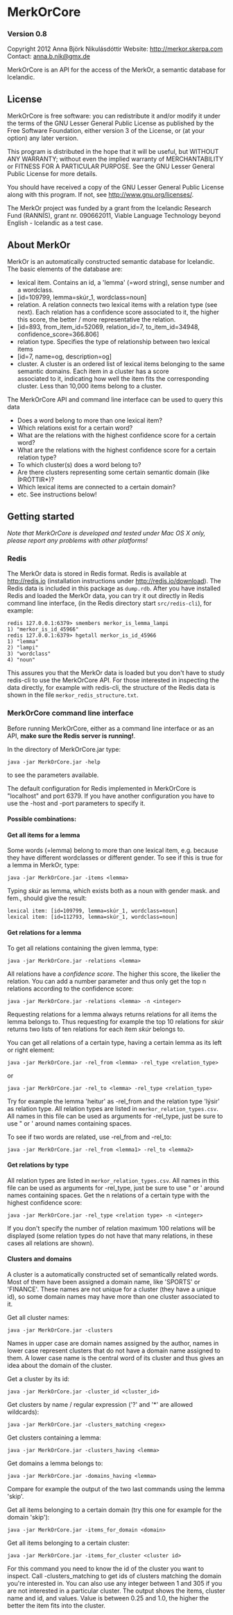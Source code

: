 # MerkOrCore
### Version 0.8
Copyright 2012 Anna Björk Nikulásdóttir
Website: http://merkor.skerpa.com
Contact: anna.b.nik@gmx.de

MerkOrCore is an API for the access of the MerkOr, a semantic database for Icelandic.

## License
MerkOrCore is free software: you can redistribute it and/or modify it under the terms of the
GNU Lesser General Public License as published by the Free Software Foundation, either version 3 of the License, or (at your option) any later version.

This program is distributed in the hope that it will be useful, but WITHOUT ANY WARRANTY; without even the implied warranty of MERCHANTABILITY or FITNESS FOR A PARTICULAR PURPOSE. See the GNU Lesser General Public License for more details.

You should have received a copy of the GNU Lesser General Public License along with this program. If not, see <http://www.gnu.org/licenses/>.

The MerkOr project was funded by a grant from the Icelandic Research Fund (RANNÍS), grant nr. 090662011, Viable Language Technology beyond English - Icelandic as a test case.

## About MerkOr
MerkOr is an automatically constructed semantic database for Icelandic. The basic elements of the database are:
  
* lexical item. Contains an id, a 'lemma' (=word string), sense number and a wordclass.  
 * [id=109799, lemma=skúr_1, wordclass=noun]  
* relation. A relation connects two lexical items with a relation type (see next). Each relation has a confidence score associated to it, the higher this score, the better / more representative the relation.  
 * [id=893, from_item_id=52069, relation_id=7, to_item_id=34948, confidence_score=366.806]  
* relation type. Specifies the type of relationship between two lexical items  
 * [id=7, name=og, description=og]  
* cluster. A cluster is an ordered list of lexical items belonging to the same semantic domains. Each item in a cluster has a score   
associated to it, indicating how well the item fits the corresponding cluster. Less than 10,000 items belong to a cluster.

The MerkOrCore API and command line interface can be used to query this data
  
* Does a word belong to more than one lexical item?
* Which relations exist for a certain word?
* What are the relations with the highest confidence score for a certain word?
* What are the relations with the highest confidence score for a certain relation type?
* To which cluster(s) does a word belong to?
* Are there clusters representing some certain semantic domain (like ÍÞRÓTTIR*)?
* Which lexical items are connected to a certain domain?
* etc. See instructions below!

## Getting started
*Note that MerkOrCore is developed and tested under Mac OS X only, please report any problems with other platforms!*
### Redis
The MerkOr data is stored in Redis format. Redis is available at http://redis.io (installation instructions under http://redis.io/download).
The Redis data is included in this package as `dump.rdb`.
After you have installed Redis and loaded the MerkOr data, you can try it out directly in Redis command line interface, (in the Redis directory start `src/redis-cli`), for example:

    redis 127.0.0.1:6379> smembers merkor_is_lemma_lampi
    1) "merkor_is_id_45966"
    redis 127.0.0.1:6379> hgetall merkor_is_id_45966
    1) "lemma"
    2) "lampi"
    3) "wordclass"
    4) "noun"

This assures you that the MerkOr data is loaded but you don't have to study redis-cli to use the MerkOrCore API. For those interested in inspecting the data directly, for example with redis-cli, the structure of the Redis data is shown in the file `merkor_redis_structure.txt`.

### MerkOrCore command line interface
Before running MerkOrCore, either as a command line interface or as an API, **make sure the Redis server is running!**.

In the directory of MerkOrCore.jar type:

    java -jar MerkOrCore.jar -help

to see the parameters available.

The default configuration for Redis implemented in MerkOrCore is "localhost" and port 6379.
If you have another configuration you have to use the -host and -port parameters to specify it.

#### Possible combinations:
#### Get all items for a lemma
Some words (=lemma) belong to more than one lexical item, e.g. because they have different wordclasses or different gender. To see if this is true for a lemma in MerkOr, type:

    java -jar MerkOrCore.jar -items <lemma>

Typing *skúr* as lemma, which exists both as a noun with gender mask. and fem., should give the result:

    lexical item: [id=109799, lemma=skúr_1, wordclass=noun]
    lexical item: [id=112793, lemma=skúr_1, wordclass=noun]

#### Get relations for a lemma
To get all relations containing the given lemma, type:

    java -jar MerkOrCore.jar -relations <lemma>

All relations have a *confidence score*. The higher this score, the likelier the relation. 
You can add a number parameter and thus only get the top n relations according to the confidence score:

    java -jar MerkOrCore.jar -relations <lemma> -n <integer>

Requesting relations for a lemma always returns relations for all items the lemma belongs to.
Thus requesting for example the top 10 relations for *skúr* returns two lists of ten relations for each item *skúr* belongs to.

You can get all relations of a certain type, having a certain lemma as its left or right element:

    java -jar MerkOrCore.jar -rel_from <lemma> -rel_type <relation_type>

or

    java -jar MerkOrCore.jar -rel_to <lemma> -rel_type <relation_type>

Try for example the lemma 'heitur' as -rel_from and the relation type 'lýsir' as relation type.
All relation types are listed in `merkor_relation_types.csv`. All names in this file can be used as arguments for -rel_type, just be sure to use " or ' around names containing spaces.

To see if two words are related, use -rel_from and -rel_to:

    java -jar MerkOrCore.jar -rel_from <lemma1> -rel_to <lemma2>

#### Get relations by type
All relation types are listed in `merkor_relation_types.csv`. All names in this file can be used as arguments for -rel_type, just be sure to use " or ' around names containing spaces.
Get the n relations of a certain type with the highest confidence score:

    java -jar MerkOrCore.jar -rel_type <relation type> -n <integer>

If you don't specify the number of relation maximum 100 relations will be displayed (some relation types do not have that many relations, in these cases all relations are shown).

#### Clusters and domains
A cluster is a automatically constructed set of semantically related words. Most of them have been assigned a domain name, like 'SPORTS' or 'FINANCE'. These names are not unique for a cluster (they have a unique id), so some domain names may have more than one cluster associated to it.

Get all cluster names:

    java -jar MerkOrCore.jar -clusters

Names in upper case are domain names assigned by the author, names in lower case represent clusters that do not have a domain name assigned to them. A lower case name is the central word of its cluster and thus gives an idea about the domain of the cluster.
 
Get a cluster by its id:

    java -jar MerkOrCore.jar -cluster_id <cluster_id>

Get clusters by name / regular expression ('?' and '*' are allowed wildcards):

    java -jar MerkOrCore.jar -clusters_matching <regex>

Get clusters containing a lemma:

    java -jar MerkOrCore.jar -clusters_having <lemma>

Get domains a lemma belongs to:

    java -jar MerkOrCore.jar -domains_having <lemma>

Compare for example the output of the two last commands using the lemma 'skip'.

Get all items belonging to a certain domain (try this one for example for the domain 'skip'):

    java -jar MerkOrCore.jar -items_for_domain <domain>

Get all items belonging to a certain cluster:

    java -jar MerkOrCore.jar -items_for_cluster <cluster id>

For this command you need to know the id of the cluster you want to inspect. Call -clusters_matching <regex> to get ids of clusters matching the domain you're interested in. You can also use any integer between 1 and 305 if you are not interested in a particular cluster.
The output shows the items, cluster name and id, and values. Value is between 0.25 and 1.0, the higher the better the item fits into the cluster.
